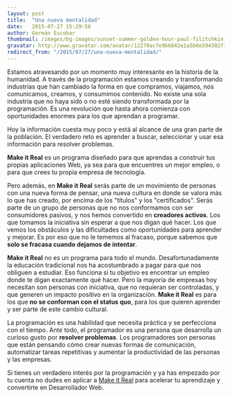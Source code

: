 ```yaml
---
layout: post
title:  "Una nueva mentalidad"
date:   2015-07-27 15:29:58
author: Germán Escobar
thumbnail: /images/bg-images/sunset-summer-golden-hour-paul-filitchkin.jpg
gravatar: http://www.gravatar.com/avatar/12270acfe9b6842e1a5b6e594382f149.jpg?s=80
redirect_from: "/2015/07/27/una-nueva-mentalidad/"
---
```


Estamos atravesando por un momento muy interesante en la historia de la humanidad. A través de la programación estamos creando y transformando industrias que han cambiado la forma en que compramos, viajamos, nos comunicamos, creamos, y consumimos contenido. <!--more-->No existe una sola industria que no haya sido o no esté siendo transformada por la programación. Es una revolución que hasta ahora comienza con oportunidades enormes para los que aprendan a programar.

Hoy la información cuesta muy poco y está al alcance de una gran parte de la población. El verdadero reto es aprender a buscar, seleccionar y usar esa información para resolver problemas.

**Make it Real** es un programa diseñado para que aprendas a construir tus propias aplicaciones Web, ya sea para que encuentres un mejor empleo, o para que crees tu propia empresa de tecnología.

Pero además, en **Make it Real** serás parte de un movimiento de personas con una nueva forma de pensar, una nueva cultura en donde se valora más lo que has creado, por encima de los "títulos" y los "certificados". Serás parte de un grupo de personas que no nos conformamos con ser consumidores pasivos, y nos hemos convertido en **creadores activos**. Los que tomamos la iniciativa sin esperar a que nos digan qué hacer. Los que vemos los obstáculos y las dificultades como oportunidades para aprender y mejorar. Es por eso que no le tememos al fracaso, porque sabemos que **solo se fracasa cuando dejamos de intentar**.

**Make it Real** no es un programa para todo el mundo. Desafortunadamente la educación tradicional nos ha acostumbrado a pagar para que nos obliguen a estudiar. Eso funciona si tu objetivo es encontrar un empleo donde te digan exactamente qué hacer. Pero la mayoría de empresas hoy necesitan son personas con iniciativa, que no requieran ser controladas, y que generen un impacto positivo en la organización. **Make it Real** es para los que **no se conforman con el status quo**, para los que quieren aprender y ser parte de este cambio cultural.

La programación es una habilidad que necesita práctica y se perfecciona con el tiempo. Ante todo, el programador es una persona que desarrolla un curioso gusto por **resolver problemas**. Los programadores son personas que están pensando cómo crear nuevas formas de comunicación, automatizar tareas repetitivas y aumentar la productividad de las personas y las empresas.

Si tienes un verdadero interés por la programación y ya has empezado por tu cuenta no dudes en aplicar a [Make it Real](http://makeitreal.camp/) para acelerar tu aprendizaje y convertirte en Desarrollador Web.